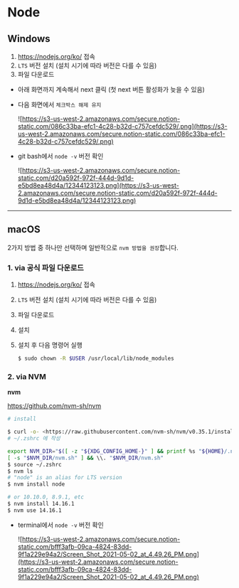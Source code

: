 # Node



## Windows

1. https://nodejs.org/ko/ 접속
2. `LTS` 버전 설치 (설치 시기에 따라 버전은 다를 수 있음)
3. 파일 다운로드

- 아래 화면까지 계속해서 next 클릭 (첫 next 버튼 활성화가 늦을 수 있음)

- 다음 화면에서 `체크박스 해제 유지`

  ![https://s3-us-west-2.amazonaws.com/secure.notion-static.com/086c33ba-efc1-4c28-b32d-c757cefdc529/.png](https://s3-us-west-2.amazonaws.com/secure.notion-static.com/086c33ba-efc1-4c28-b32d-c757cefdc529/.png)

- git bash에서 `node -v` 버전 확인

  ![https://s3-us-west-2.amazonaws.com/secure.notion-static.com/d20a592f-972f-444d-9d1d-e5bd8ea48d4a/12344123123.png](https://s3-us-west-2.amazonaws.com/secure.notion-static.com/d20a592f-972f-444d-9d1d-e5bd8ea48d4a/12344123123.png)

------

## macOS

2가지 방법 중 하나만 선택하며 일반적으로 `nvm 방법을 권장`합니다.

### 1. via 공식 파일 다운로드

1. https://nodejs.org/ko/ 접속

2. `LTS` 버전 설치 (설치 시기에 따라 버전은 다를 수 있음)

3. 파일 다운로드

4. 설치

5. 설치 후 다음 명령어 실행

   ```bash
   $ sudo chown -R $USER /usr/local/lib/node_modules
   ```

### 2. via NVM

**nvm**

https://github.com/nvm-sh/nvm

```bash
# install

$ curl -o- <https://raw.githubusercontent.com/nvm-sh/nvm/v0.35.1/install.sh> | zsh
# ~/.zshrc 에 작성

export NVM_DIR="$([ -z "${XDG_CONFIG_HOME-}" ] && printf %s "${HOME}/.nvm" || printf %s "${XDG_CONFIG_HOME}/nvm")"
[ -s "$NVM_DIR/nvm.sh" ] && \\. "$NVM_DIR/nvm.sh"
$ source ~/.zshrc
$ nvm ls
# "node" is an alias for LTS version
$ nvm install node 

# or 10.10.0, 8.9.1, etc
$ nvm install 14.16.1 
$ nvm use 14.16.1
```

- terminal에서 `node -v` 버전 확인

  ![https://s3-us-west-2.amazonaws.com/secure.notion-static.com/bfff3afb-09ca-4824-83dd-9f1a229e94a2/Screen_Shot_2021-05-02_at_4.49.26_PM.png](https://s3-us-west-2.amazonaws.com/secure.notion-static.com/bfff3afb-09ca-4824-83dd-9f1a229e94a2/Screen_Shot_2021-05-02_at_4.49.26_PM.png)